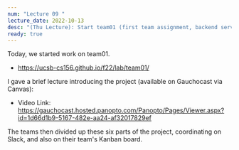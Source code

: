 ```yaml
---
num: "Lecture 09 "
lecture_date: 2022-10-13
desc: "(Thu Lecture): Start team01 (first team assignment, backend services/controllers)"
ready: true
---
```


Today, we started work on team01.

* <https://ucsb-cs156.github.io/f22/lab/team01/>

I gave a brief lecture introducing the project (available on Gauchocast via Canvas):

* Video Link: <https://gauchocast.hosted.panopto.com/Panopto/Pages/Viewer.aspx?id=1d66d1b9-5167-482e-aa24-af32017829ef>

The teams then divided up these six parts of the project, coordinating on Slack, and also on their team's Kanban board.



